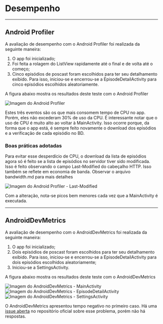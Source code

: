 # Desempenho

----
## Android Profiler
A avaliação de desempenho com o Android Profiler foi realizada da seguinte maneira:

1. O app foi inicializado;
2. Foi feita a rolagem do ListView rapidamente até o final e de volta até o começo;
3. Cinco episódios de poscast foram escolhidos para ter seu detalhamento exibido. Para isso, iniciou-se e encerrou-se a EpisodeDetailActivity para cinco episódios escolhidos aleatoriamente.

A figura abaixo mostra os resultados deste teste com o Android Profiler

![Imagem do Android Profiler](https://github.com/rbs7/Podcast/blob/master/relatorios_assets/AndroidProfilerCPU1.png?raw=true)

Estes três eventos são os que mais consomem tempo de CPU no app. Porém, eles não excederam 30% de uso da CPU. É interessante notar que o uso de CPU é muito alto ao voltar à MainActivity. Isso ocorre porque, da forma que o app está, é sempre feito novamente o download dos episódios e a verificação de cada episódio no BD.

### Boas práticas adotadas

Para evitar esse desperdício de CPU, o download da lista de episódios agora só é feito se a lista de episódios no servidor tiver sido modificada. Isso é feito observando o campo Last-Modified do cabeçalho HTTP. Isso também se reflete em economia de banda. Observar o arquivo bandwidth.md para mais detalhes

![Imagem do Android Profiler - Last-Modified](https://github.com/rbs7/Podcast/blob/master/relatorios_assets/AndroidProfilerCPU2.png?raw=true)

Com a alteração, nota-se picos bem menores cada vez que a MainActivity é executada.

----
## AndroidDevMetrics
A avaliação de desempenho com o AndroidDevMetrics foi realizada da seguinte maneira:

1. O app foi inicializado;
2. Dois episódios de poscast foram escolhidos para ter seu detalhamento exibido. Para isso, iniciou-se e encerrou-se a EpisodeDetailActivity para dois episódios escolhidos aleatoriamente;
3. Iniciou-se a SettingsActivity.

A figura abaixo mostra os resultados deste teste com o AndroidDevMetrics

![Imagem do AndroidDevMetrics - MainActivity](https://github.com/rbs7/Podcast/blob/master/relatorios_assets/AndroidDevMetrics1.png?raw=true)
![Imagem do AndroidDevMetrics - EpisodeDetailActivity](https://github.com/rbs7/Podcast/blob/master/relatorios_assets/AndroidDevMetrics2.png?raw=true)
![Imagem do AndroidDevMetrics - SettingsActivity](https://github.com/rbs7/Podcast/blob/master/relatorios_assets/AndroidDevMetrics3.png?raw=true)

O AndroidDevMetrics apresentou tempo negativo no primeiro caso. Há uma [issue aberta](https://github.com/frogermcs/AndroidDevMetrics/issues/36) no repositório oficial sobre esse problema, porém não há respostas.
